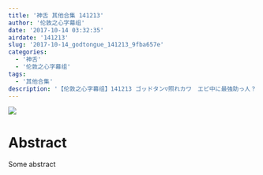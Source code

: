 ```yaml
---
title: '神舌 其他合集 141213'
author: '伦敦之心字幕组'
date: '2017-10-14 03:32:35'
airdate: '141213'
slug: '2017-10-14_godtongue_141213_9fba657e'
categories: 
  - '神舌'
  - '伦敦之心字幕组'
tags: 
  - '其他合集'
description: '【伦敦之心字幕组】141213 ゴッドタン▽照れカワ　エビ中に最強助っ人？'
---
```


![](https://i.imgur.com/OFCmaW1.jpg)
# Abstract
Some abstract
